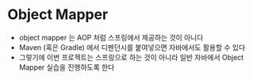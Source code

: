 # Object Mapper

- object mapper 는 AOP 처럼 스프링에서 제공하는 것이 아니다
- Maven (혹은 Gradle) 에서 디펜던시를 붙여넣으면 자바에서도 활용할 수 있다
- 그렇기에 이번 프로젝트는 스프링으로 하는 것이 아니라 일반 자바에서 Object Mapper 실습을 진행하도록 한다